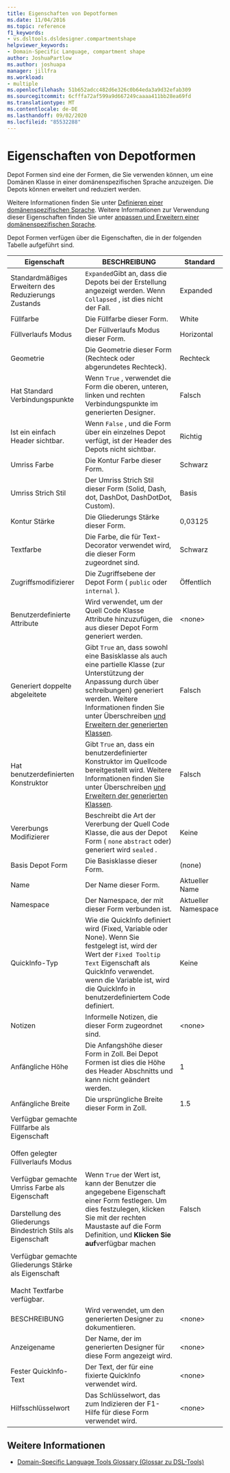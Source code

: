 ```yaml
---
title: Eigenschaften von Depotformen
ms.date: 11/04/2016
ms.topic: reference
f1_keywords:
- vs.dsltools.dsldesigner.compartmentshape
helpviewer_keywords:
- Domain-Specific Language, compartment shape
author: JoshuaPartlow
ms.author: joshuapa
manager: jillfra
ms.workload:
- multiple
ms.openlocfilehash: 51b652adcc482d6e326c0b64eda3a9d32efab309
ms.sourcegitcommit: 6cfffa72af599a9d667249caaaa411bb28ea69fd
ms.translationtype: MT
ms.contentlocale: de-DE
ms.lasthandoff: 09/02/2020
ms.locfileid: "85532288"
---
```

# <a name="properties-of-compartment-shapes"></a>Eigenschaften von Depotformen
Depot Formen sind eine der Formen, die Sie verwenden können, um eine Domänen Klasse in einer domänenspezifischen Sprache anzuzeigen. Die Depots können erweitert und reduziert werden.

 Weitere Informationen finden Sie unter [Definieren einer domänenspezifischen Sprache](../modeling/how-to-define-a-domain-specific-language.md). Weitere Informationen zur Verwendung dieser Eigenschaften finden Sie unter [anpassen und Erweitern einer domänenspezifischen Sprache](../modeling/customizing-and-extending-a-domain-specific-language.md).

 Depot Formen verfügen über die Eigenschaften, die in der folgenden Tabelle aufgeführt sind.

|Eigenschaft|BESCHREIBUNG|Standard|
|-|-|-|
|Standardmäßiges Erweitern des Reduzierungs Zustands|`Expanded`Gibt an, dass die Depots bei der Erstellung angezeigt werden. Wenn `Collapsed` , ist dies nicht der Fall.|Expanded|
|Füllfarbe|Die Füllfarbe dieser Form.|White|
|Füllverlaufs Modus|Der Füllverlaufs Modus dieser Form.|Horizontal|
|Geometrie|Die Geometrie dieser Form (Rechteck oder abgerundetes Rechteck).|Rechteck|
|Hat Standard Verbindungspunkte|Wenn `True` , verwendet die Form die oberen, unteren, linken und rechten Verbindungspunkte im generierten Designer.|Falsch|
|Ist ein einfach Header sichtbar.|Wenn `False` , und die Form über ein einzelnes Depot verfügt, ist der Header des Depots nicht sichtbar.|Richtig|
|Umriss Farbe|Die Kontur Farbe dieser Form.|Schwarz|
|Umriss Strich Stil|Der Umriss Strich Stil dieser Form (Solid, Dash, dot, DashDot, DashDotDot, Custom).|Basis|
|Kontur Stärke|Die Gliederungs Stärke dieser Form.|0,03125|
|Textfarbe|Die Farbe, die für Text-Decorator verwendet wird, die dieser Form zugeordnet sind.|Schwarz|
|Zugriffsmodifizierer|Die Zugriffsebene der Depot Form ( `public` oder `internal` ).|Öffentlich|
|Benutzerdefinierte Attribute|Wird verwendet, um der Quell Code Klasse Attribute hinzuzufügen, die aus dieser Depot Form generiert werden.|\<none>|
|Generiert doppelte abgeleitete|Gibt `True` an, dass sowohl eine Basisklasse als auch eine partielle Klasse (zur Unterstützung der Anpassung durch über schreibungen) generiert werden. Weitere Informationen finden Sie unter Überschreiben [und Erweitern der generierten Klassen](../modeling/overriding-and-extending-the-generated-classes.md).|Falsch|
|Hat benutzerdefinierten Konstruktor|Gibt `True` an, dass ein benutzerdefinierter Konstruktor im Quellcode bereitgestellt wird. Weitere Informationen finden Sie unter Überschreiben [und Erweitern der generierten Klassen](../modeling/overriding-and-extending-the-generated-classes.md).|Falsch|
|Vererbungs Modifizierer|Beschreibt die Art der Vererbung der Quell Code Klasse, die aus der Depot Form ( `none` `abstract` oder) generiert wird `sealed` .|Keine|
|Basis Depot Form|Die Basisklasse dieser Form.|(none)|
|Name|Der Name dieser Form.|Aktueller Name|
|Namespace|Der Namespace, der mit dieser Form verbunden ist.|Aktueller Namespace|
|QuickInfo-Typ|Wie die QuickInfo definiert wird (Fixed, Variable oder None). Wenn Sie festgelegt ist, wird der Wert der `Fixed Tooltip Text` Eigenschaft als QuickInfo verwendet. wenn die Variable ist, wird die QuickInfo in benutzerdefiniertem Code definiert.|Keine|
|Notizen|Informelle Notizen, die dieser Form zugeordnet sind.|\<none>|
|Anfängliche Höhe|Die Anfangshöhe dieser Form in Zoll. Bei Depot Formen ist dies die Höhe des Header Abschnitts und kann nicht geändert werden.|1|
|Anfängliche Breite|Die ursprüngliche Breite dieser Form in Zoll.|1.5|
|Verfügbar gemachte Füllfarbe als Eigenschaft<br /><br /> Offen gelegter Füllverlaufs Modus<br /><br /> Verfügbar gemachte Umriss Farbe als Eigenschaft<br /><br /> Darstellung des Gliederungs Bindestrich Stils als Eigenschaft<br /><br /> Verfügbar gemachte Gliederungs Stärke als Eigenschaft<br /><br /> Macht Textfarbe verfügbar.|Wenn `True` der Wert ist, kann der Benutzer die angegebene Eigenschaft einer Form festlegen. Um dies festzulegen, klicken Sie mit der rechten Maustaste auf die Form Definition, und **Klicken Sie auf**verfügbar machen|Falsch|
|BESCHREIBUNG|Wird verwendet, um den generierten Designer zu dokumentieren.|\<none>|
|Anzeigename|Der Name, der im generierten Designer für diese Form angezeigt wird.|\<none>|
|Fester QuickInfo-Text|Der Text, der für eine fixierte QuickInfo verwendet wird.|\<none>|
|Hilfsschlüsselwort|Das Schlüsselwort, das zum Indizieren der F1-Hilfe für diese Form verwendet wird.|\<none>|

## <a name="see-also"></a>Weitere Informationen

- [Domain-Specific Language Tools Glossary (Glossar zu DSL-Tools)](https://msdn.microsoft.com/ca5e84cb-a315-465c-be24-76aa3df276aa)